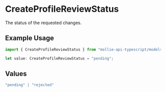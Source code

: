 # CreateProfileReviewStatus

The status of the requested changes.

## Example Usage

```typescript
import { CreateProfileReviewStatus } from "mollie-api-typescript/models/operations";

let value: CreateProfileReviewStatus = "pending";
```

## Values

```typescript
"pending" | "rejected"
```